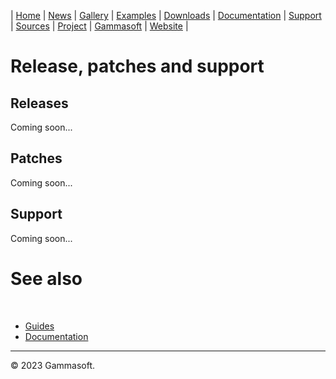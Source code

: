 | [Home](home.md) | [News](news.md) | [Gallery](gallery.md) | [Examples](examples.md) | [Downloads](downloads.md) | [Documentation](documentation.md) | [Support](support.md) | [Sources](https://github.com/gammasoft71/xtd) | [Project](https://sourceforge.net/projects/xtdpro/) | [Gammasoft](gammasoft.md) | [Website](https://gammasoft71.github.io/xtd) |

# Release, patches and support

## Releases

Coming soon...

## Patches

Coming soon...

## Support

Coming soon...

# See also
​
* [Guides](guides.md)
* [Documentation](documentation.md)

______________________________________________________________________________________________

© 2023 Gammasoft.
